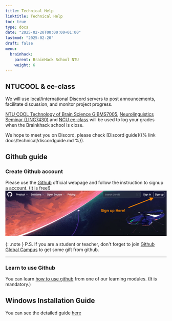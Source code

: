 ```yaml
---
title: Technical Help
linktitle: Technical Help
toc: true
type: docs
date: "2025-02-20T00:00:00+01:00"
lastmod: "2025-02-20"
draft: false
menu:
  brainhack:
    parent: BrainHack School NTU
    weight: 6
---
```


## NTUCOOL & ee-class

We will use local/international Discord servers to post announcements, facilitate discussion, and monitor project progress.

[NTU COOL Technology of Brain Science GIBMS7005](https://cool.ntu.edu.tw/courses/22213), [Neurolinguistics Seminar (LING7430)](https://cool.ntu.edu.tw/courses/22938) and [NCU ee-class](https://ncueeclass.ncu.edu.tw/) will be used to log your grades when the Brainkhack school is close. 

We hope to meet you on Discord, please check [Discord guide]({% link docs/technical/discordguide.md %}).


## Github guide

### Create Github account
Please use the [Github](https://github.com/) official webpage and follow the instruction to signup a account. (It is free!)
![png](/brainhack/githubfrontpage.png)

{: .note }
P.S. If you are a student or teacher, don't forget to join [Github Global Campus](https://education.github.com/) to get some gift from github.

---

### Learn to use Github
You can learn [how to use github](https://school-brainhack.github.io/modules/git_github) from one of our learning modules. (It is mandatory.)


## Windows Installation Guide

You can see the detailed guide [here](https://brainhackschool-taiwan.github.io/docs/technical/windowssetup.html)


